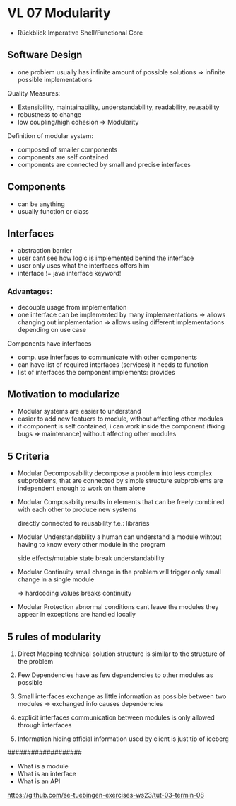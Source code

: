 # VL 07 Modularity
- Rückblick Imperative Shell/Functional Core

## Software Design
- one problem usually has infinite amount of possible solutions => infinite possible implementations

Quality Measures:
- Extensibility, maintainability, understandability, readability, reusability
- robustness to change
- low coupling/high cohesion
=> Modularity

Definition of modular system:
- composed of smaller components
- components are self contained
- components are connected by small and precise interfaces

## Components
- can be anything 
- usually function or class

## Interfaces
- abstraction barrier
- user cant see how logic is implemented behind the interface
- user only uses what the interfaces offers him
- interface != java interface keyword!
### Advantages:
- decouple usage from implementation
- one interface can be implemented by many implemaentations
=> allows changing out implementation 
=> allows using different implementations depending on use case

Components have interfaces
- comp. use interfaces to communicate with other components
- can have list of required interfaces (services) it needs to function
- list of interfaces the component implements: provides

## Motivation to modularize
- Modular systems are easier to understand
- easier to add new featuers to module, without affecting other modules
- if component is self contained, i can work inside the component (fixing bugs => maintenance) without affecting other modules

## 5 Criteria
- Modular Decomposability
    decompose a problem into less complex subproblems, that are connected by simple structure
    subproblems are independent enough to work on them alone

- Modular Composablity
    results in elements that can be freely combined with each other to produce new systems

    directly connected to reusability
    f.e.: libraries

- Modular Understandability
    a human can understand a module wihtout having to know every other module in the program

    side effects/mutable state break understandability

- Modular Continuity
    small change in the problem will trigger only small change in a single module

    => hardcoding values breaks continuity

- Modular Protection
    abnormal conditions cant leave the modules they appear in
    exceptions are handled locally

## 5 rules of modularity
1. Direct Mapping
    technical solution structure is similar to the structure of the problem
    
2. Few Dependencies
    have as few dependencies to other modules as possible

3. Small interfaces
    exchange as little information as possible between two modules
    => exchanged info causes dependencies

4. explicit interfaces
    communication between modules is only allowed through interfaces

5. Information hiding
    official information used by client is 
    just tip of iceberg

###################
- What is a module
- What is an interface
- What is an API

https://github.com/se-tuebingen-exercises-ws23/tut-03-termin-08





